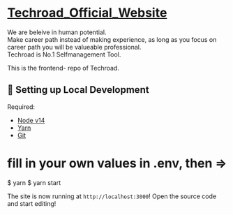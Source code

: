 # [Techroad_Official_Website](https://techroad.io/)

We are beleive in human potential. <br>
Make career path instead of making experience, as long as you focus on career path you will be valueable professional. <br>
Techroad is No.1 Selfmanagement Tool.

This is the frontend- repo of Techroad.

## 🔧 Setting up Local Development 

Required:

- [Node v14](https://nodejs.org/download/release/latest-v14.x/)
- [Yarn](https://classic.yarnpkg.com/en/docs/install/)
- [Git](https://git-scm.com/downloads)

# fill in your own values in .env, then =>
$ yarn
$ yarn start

The site is now running at `http://localhost:3000`!
Open the source code and start editing!


